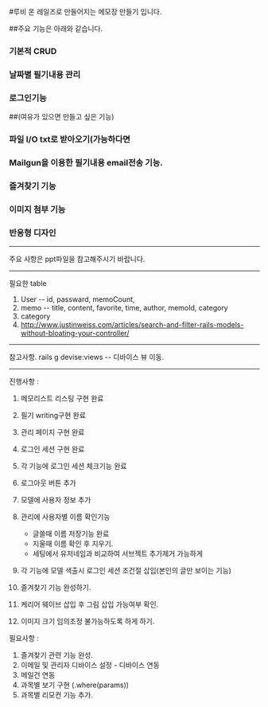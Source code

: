 #루비 온 레일즈로 만들어지는 메모장 만들기 입니다.

##주요 기능은 아래와 같습니다.

### 기본적 CRUD
### 날짜별 필기내용 관리
### 로그인기능

##(여유가 있으면 만들고 싶은 기능)
### 파일 I/O txt로 받아오기(가능하다면
### Mailgun을 이용한 필기내용 email전송 기능.
### 즐겨찾기 기능
### 이미지 첨부 기능
### 반응형 디자인


-----------------------------------------------------

주요 사항은 ppt파일을 참고해주시기 바랍니다.


---------------------------------------------------------

필요한 table

1. User -- id, passward, memoCount,
2. memo -- title, content, favorite, time, author, memoId, category
3. category
4. http://www.justinweiss.com/articles/search-and-filter-rails-models-without-bloating-your-controller/
---------------------------------------------------------------

참고사항.
rails g devise:views -- 디바이스 뷰 이동.


--------------------------------------------------------------------

진행사항 : 
1. 메모리스트 리스팅 구현 완료
2. 필기 writing구현 완료
3. 관리 페이지 구현 완료
4. 로그인 세션 구현 완료
5. 각 기능에 로그인 세션 체크기능 완료
6. 로그아웃 버튼 추가
7. 모델에 사용자 정보 추가
7. 관리에 사용자별 이름 확인기능
    - 글쓸때 이름 저장기능 완료
    - 지울때 이름 확인 후 지우기.
    - 세팅에서 유저네임과 비교하여 서브젝트 추가제거 가능하게

8. 각 기능에 모델 색출시 로그인 세션 조건절 삽입(본인의 글만 보이는 기능)

9. 즐겨찾기 기능 완성하기.

10. 케리어 웨이브 삽입 후 그림 삽입 가능여부 확인.

11. 이미지 크기 임의조정 불가능하도록 하게 하기.




필요사항 :
1. 즐겨찾기 관련 기능 완성.
2. 이메일 및 관리자 디바이스 설정 - 디바이스 연동
5. 메일건 연동
7. 과목별 보기 구현 (.where(params))
8. 과목별 리모컨 기능 추가.

